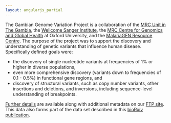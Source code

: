 ```yaml
---
layout: angularjs_partial
---
```


The Gambian Genome Variation Project is a collaboration of the [MRC Unit in The Gambia](http://www.mrc.gm), the [Wellcome Sanger Institute](https://www.sanger.ac.uk), the [MRC Centre for
Genomics and Global Health](https://www.cggh.org/collaborations/mrc-unit-the-gambia) at Oxford
University, and the [MalariaGEN Resource Centre](https://www.malariagen.net). The purpose of the
project was to support the discovery and understanding of genetic variants that influence human
disease. Specifically defined goals were:

  * the discovery of single nucleotide variants at frequencies of 1% or higher in diverse populations,
  * even more comprehensive discovery (variants down to frequencies of 0.1 - 0.5%) in functional gene regions, and
  * discovery of structural variants, such as copy number variants, other insertions and deletions, and inversions, including sequence-level understanding of breakpoints.

[Further details](http://ftp.1000genomes.ebi.ac.uk/vol1/ftp/data_collections/gambian_genome_variation_project_GRCh37/README_ALL_GGVP-ENA_releasenote_20190710.html) are available along with additional metadata on our [FTP site](http://ftp.1000genomes.ebi.ac.uk/vol1/ftp/data_collections/gambian_genome_variation_project_GRCh37/). This data also forms part of the data set described in this [bioRxiv publication](https://doi.org/10.1101/535898).
